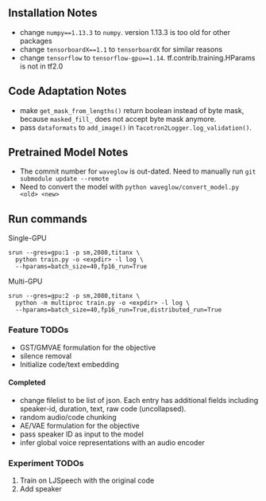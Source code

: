 ## Installation Notes
* change `numpy==1.13.3` to `numpy`. version 1.13.3 is too old for other packages
* change `tensorboardX==1.1` to `tensorboardX` for similar reasons
* change `tensorflow` to `tensorflow-gpu==1.14`. tf.contrib.training.HParams is
  not in tf2.0

## Code Adaptation Notes
* make `get_mask_from_lengths()` return boolean instead of byte mask, because
  `masked_fill_` does not accept byte mask anymore.
* pass `dataformats` to `add_image()` in `Tacotron2Logger.log_validation()`.

## Pretrained Model Notes
* The commit number for `waveglow` is out-dated. Need to manually run `git
  submodule update --remote`
* Need to convert the model with `python waveglow/convert_model.py <old> <new>`

## Run commands

Single-GPU
```
srun --gres=gpu:1 -p sm,2080,titanx \
  python train.py -o <expdir> -l log \
  --hparams=batch_size=40,fp16_run=True
```

Multi-GPU
```
srun --gres=gpu:2 -p sm,2080,titanx \
  python -m multiproc train.py -o <expdir> -l log \
  --hparams=batch_size=40,fp16_run=True,distributed_run=True
```

### Feature TODOs
* GST/GMVAE formulation for the objective
* silence removal
* Initialize code/text embedding

#### Completed
* change filelist to be list of json. Each entry has additional fields
  including speaker-id, duration, text, raw code (uncollapsed).
* random audio/code chunking
* AE/VAE formulation for the objective
* pass speaker ID as input to the model
* infer global voice representations with an audio encoder

### Experiment TODOs
1. Train on LJSpeech with the original code
2. Add speaker 
